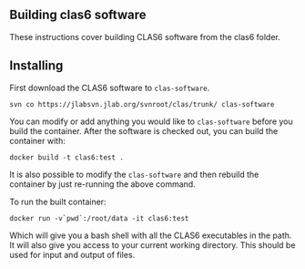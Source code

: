 ## Building clas6 software

These instructions cover building CLAS6 software from the clas6 folder.

## Installing
First download the CLAS6 software to `clas-software`.
```
svn co https://jlabsvn.jlab.org/svnroot/clas/trunk/ clas-software
```
You can modify or add anything you would like to `clas-software` before you build the container.
After the software is checked out, you can build the container with:
```
docker build -t clas6:test .
```
It is also possible to modify the `clas-software` and then rebuild the container by just re-running the above command.

To run the built container:
```
docker run -v`pwd`:/root/data -it clas6:test
```
Which will give you a bash shell with all the CLAS6 executables in the path.
It will also give you access to your current working directory.
This should be used for input and output of files.
